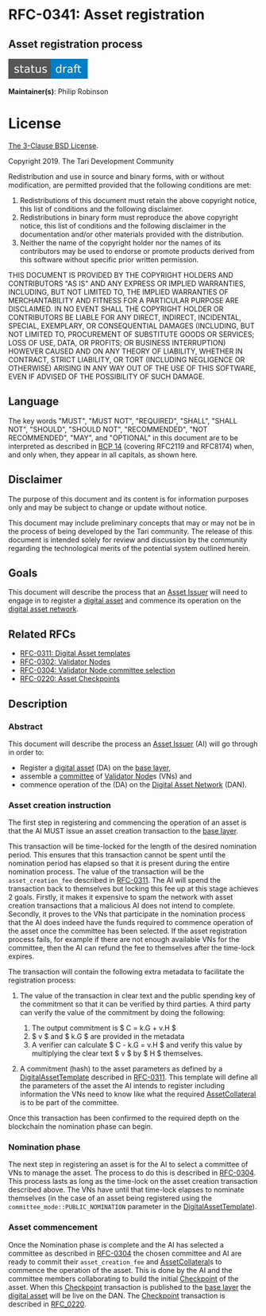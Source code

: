 # RFC-0341: Asset registration
## Asset registration process

![status: draft](theme/images/status-draft.svg)

**Maintainer(s)**: Philip Robinson <philipr-za>

# License

[ The 3-Clause BSD License](https://opensource.org/licenses/BSD-3-Clause).

Copyright 2019. The Tari Development Community

Redistribution and use in source and binary forms, with or without modification, are permitted provided that the
following conditions are met:

1. Redistributions of this document must retain the above copyright notice, this list of conditions and the following
   disclaimer.
2. Redistributions in binary form must reproduce the above copyright notice, this list of conditions and the following
   disclaimer in the documentation and/or other materials provided with the distribution.
3. Neither the name of the copyright holder nor the names of its contributors may be used to endorse or promote products
   derived from this software without specific prior written permission.

THIS DOCUMENT IS PROVIDED BY THE COPYRIGHT HOLDERS AND CONTRIBUTORS "AS IS" AND ANY EXPRESS OR IMPLIED WARRANTIES,
INCLUDING, BUT NOT LIMITED TO, THE IMPLIED WARRANTIES OF MERCHANTABILITY AND FITNESS FOR A PARTICULAR PURPOSE ARE
DISCLAIMED. IN NO EVENT SHALL THE COPYRIGHT HOLDER OR CONTRIBUTORS BE LIABLE FOR ANY DIRECT, INDIRECT, INCIDENTAL,
SPECIAL, EXEMPLARY, OR CONSEQUENTIAL DAMAGES (INCLUDING, BUT NOT LIMITED TO, PROCUREMENT OF SUBSTITUTE GOODS OR
SERVICES; LOSS OF USE, DATA, OR PROFITS; OR BUSINESS INTERRUPTION) HOWEVER CAUSED AND ON ANY THEORY OF LIABILITY,
WHETHER IN CONTRACT, STRICT LIABILITY, OR TORT (INCLUDING NEGLIGENCE OR OTHERWISE) ARISING IN ANY WAY OUT OF THE USE OF
THIS SOFTWARE, EVEN IF ADVISED OF THE POSSIBILITY OF SUCH DAMAGE.

## Language

The key words "MUST", "MUST NOT", "REQUIRED", "SHALL", "SHALL NOT", "SHOULD", "SHOULD NOT", "RECOMMENDED",
"NOT RECOMMENDED", "MAY", and "OPTIONAL" in this document are to be interpreted as described in
[BCP 14](https://tools.ietf.org/html/bcp14) (covering RFC2119 and RFC8174) when, and only when, they appear in all capitals, as
shown here.

## Disclaimer

The purpose of this document and its content is for information purposes only and may be subject to change or update
without notice.

This document may include preliminary concepts that may or may not be in the process of being developed by the Tari
community. The release of this document is intended solely for review and discussion by the community regarding the
technological merits of the potential system outlined herein.

## Goals

This document will describe the process that an [Asset Issuer] will need to engage in to register a [digital asset] and commence its operation on the [digital asset network].

## Related RFCs
* [RFC-0311: Digital Asset templates](RFC-0311_AssetTemplates.md)
* [RFC-0302: Validator Nodes](RFC-0302_ValidatorNodes.md)
* [RFC-0304: Validator Node committee selection](RFC-0304_VNCommittees.md)
* [RFC-0220: Asset Checkpoints](RFC-0220_AssetCheckpoints.md)

## Description

### Abstract
This document will describe the process an [Asset Issuer] (AI) will go through in order to:
- Register a [digital asset] (DA) on the [base layer],
- assemble a [committee] of [Validator Node]s (VNs) and
- commence operation of the (DA) on the [Digital Asset Network] (DAN).

### Asset creation instruction
The first step in registering and commencing the operation of an asset is that the AI MUST issue an asset creation transaction to the [base layer].

This transaction will be time-locked for the length of the desired nomination period. This ensures that this transaction cannot be spent until the nomination period has elapsed so that it is present during the entire nomination process. The value of the transaction will be the `asset_creation_fee` described in [RFC-0311](RFC-0311_AssetTemplates.md). The AI will spend the transaction back to themselves but locking this fee up at this stage achieves 2 goals. Firstly, it makes it expensive to spam the network with asset creation transactions that a malicious AI does not intend to complete. Secondly, it proves to the VNs that participate in the nomination process that the AI does indeed have the funds required to commence operation of the asset once the committee has been selected. If the asset registration process fails, for example if there are not enough available VNs for the committee, then the AI can refund the fee to themselves after the time-lock expires.

The transaction will contain the following extra metadata to facilitate the registration process:

1. The value of the transaction in clear text and the public spending key of the commitment so that it can be verified by third parties. A third party can verify the value of the commitment by doing the following:

    1. The output commitment is $ C = k.G + v.H $
    2. $ v $ and $ k.G $ are provided in the metadata
    3. A verifier can calculate $ C - k.G = v.H $ and verify this value by multiplying the clear text $ v $ by $ H $ themselves.

2. A commitment (hash) to the asset parameters as defined by a [DigitalAssetTemplate] described in [RFC-0311](RFC-0311_AssetTemplates.md). This template will define all the parameters of the asset the AI intends to register including information the VNs need to know like what the required [AssetCollateral] is to be part of the committee.

Once this transaction has been confirmed to the required depth on the blockchain the nomination phase can begin.

### Nomination phase
The next step in registering an asset is for the AI to select a committee of VNs to manage the asset. The process to do this is described in [RFC-0304](RFC-0304_VNCommittees.md). This process lasts as long as the time-lock on the asset creation transaction described above. The VNs have until that time-lock elapses to nominate themselves (in the case of an asset being registered using the `committee_mode::PUBLIC_NOMINATION` parameter in the [DigitalAssetTemplate]).

### Asset commencement
Once the Nomination phase is complete and the AI has selected a committee as described in [RFC-0304](RFC-0304_VNCommittees.md) the chosen committee and AI are ready to commit their `asset_creation_fee` and [AssetCollateral]s to commence the operation of the asset. This is done by the AI and the committee members collaborating to build the initial [Checkpoint] of the asset. When this [Checkpoint] transaction is published to the [base layer] the [digital asset] will be live on the DAN. The [Checkpoint] transaction is described in [RFC_0220](RFC-0220_AssetCheckpoints.md).

[assetcollateral]: Glossary.md#assetcollateral
[asset issuer]: Glossary.md#asset-issuer
[base layer]: Glossary.md#base-layer
[checkpoint]: Glossary.md#checkpoint
[digital asset]: Glossary.md#digital-asset
[DigitalAssetTemplate]: Glossary.md#digitalassettemplate
[committee]: Glossary.md#committee
[CommitteeSelectionStrategy]: Glossary.md#committeeselectionstrategy
[validator node]: Glossary.md#validator-node
[digital asset network]: Glossary.md#digital-asset-network
[trusted node]: Glossary.md#trusted-node
